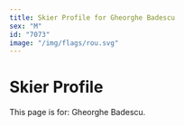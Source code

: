 ```yaml
---
title: Skier Profile for Gheorghe Badescu
sex: "M"
id: "7073"
image: "/img/flags/rou.svg" 
---
```


# Skier Profile

This page is for: Gheorghe Badescu.
    